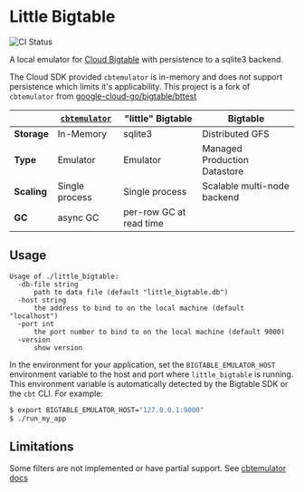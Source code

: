 # Little Bigtable

![CI Status](https://github.com/bitly/little_bigtable/actions/workflows/test.yaml/badge.svg?branch=master)

A local emulator for [Cloud Bigtable](https://cloud.google.com/bigtable) with persistence to a sqlite3 backend.

The Cloud SDK provided `cbtemulator` is in-memory and does not support persistence which limits it's applicability. This project is a fork of `cbtemulator` from [google-cloud-go/bigtable/bttest](https://github.com/googleapis/google-cloud-go/tree/c46c1c395b5f2fb89776a2d0e478e39a2d5572e4/bigtable/bttest)

| | [`cbtemulator`](https://cloud.google.com/bigtable/docs/emulator) | "little" Bigtable | Bigtable
| --- | ----- | ---- | ----
| **Storage** | In-Memory | sqlite3 | Distributed GFS
| **Type** | Emulator | Emulator | Managed Production Datastore
| **Scaling**| Single process | Single process | Scalable multi-node backend
| **GC** | async GC | per-row GC at read time |

## Usage

```
Usage of ./little_bigtable:
  -db-file string
      path to data file (default "little_bigtable.db")
  -host string
      the address to bind to on the local machine (default "localhost")
  -port int
      the port number to bind to on the local machine (default 9000)
  -version
      show version
```

In the environment for your application, set the `BIGTABLE_EMULATOR_HOST` environment variable to the host and port where `little_bigtable` is running. This environment variable is automatically detected by the Bigtable SDK or the `cbt` CLI. For example:

```bash
$ export BIGTABLE_EMULATOR_HOST="127.0.0.1:9000"
$ ./run_my_app
```

## Limitations

Some filters are not implemented or have partial support. See [cbtemulator docs](https://cloud.google.com/bigtable/docs/emulator#filters)

